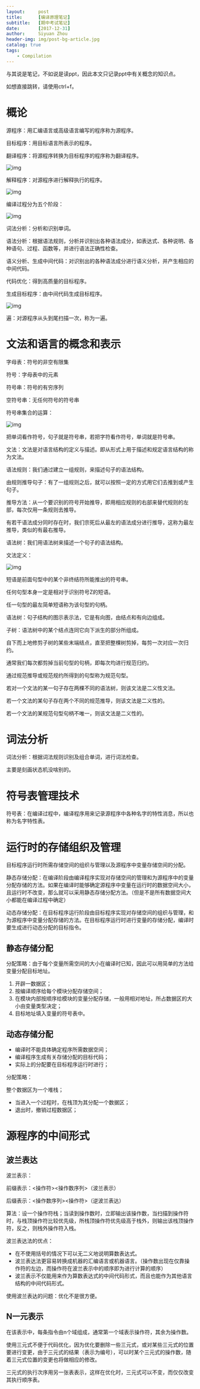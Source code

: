```yaml
---
layout:     post
title:      [编译原理笔记]
subtitle:   [期中考试笔记]
date:       [2017-12-31]
author:     Siyuan Zhou
header-img: img/post-bg-article.jpg
catalog: true
tags:
    - Compilation
---
```


 与其说是笔记，不如说是读ppt，因此本文只记录ppt中有关概念的知识点。

如想直接跳转，请使用ctrl+f。

# 概论

源程序：用汇编语言或高级语言编写的程序称为源程序。

目标程序：用目标语言所表示的程序。

翻译程序：将源程序转换为目标程序的程序称为翻译程序。

![img](https://img-blog.csdnimg.cn/11787409580c4d93b106081efd0510d3.png)![点击并拖拽以移动](data:image/gif;base64,R0lGODlhAQABAPABAP///wAAACH5BAEKAAAALAAAAAABAAEAAAICRAEAOw==)

 解释程序：对源程序进行解释执行的程序。

![img](https://img-blog.csdnimg.cn/940779bce86241738d31efe89dabe462.png)![点击并拖拽以移动](data:image/gif;base64,R0lGODlhAQABAPABAP///wAAACH5BAEKAAAALAAAAAABAAEAAAICRAEAOw==)

 编译过程分为五个阶段：

![img](https://img-blog.csdnimg.cn/c07c9453dacb4e11828de3967015d8d0.png)![点击并拖拽以移动](data:image/gif;base64,R0lGODlhAQABAPABAP///wAAACH5BAEKAAAALAAAAAABAAEAAAICRAEAOw==)

词法分析：分析和识别单词。

语法分析：根据语法规则，分析并识别出各种语法成分，如表达式、各种说明、各种语句、过程、函数等，并进行语法正确性检查。

语义分析、生成中间代码：对识别出的各种语法成分进行语义分析，并产生相应的中间代码。

代码优化：得到高质量的目标程序。

生成目标程序：由中间代码生成目标程序。

![img](https://img-blog.csdnimg.cn/238d9c47862047d0b7a835920753d675.png)![点击并拖拽以移动](data:image/gif;base64,R0lGODlhAQABAPABAP///wAAACH5BAEKAAAALAAAAAABAAEAAAICRAEAOw==)

遍：对源程序从头到尾扫描一次，称为一遍。 



# 文法和语言的概念和表示

字母表：符号的非空有限集

符号：字母表中的元素

符号串：符号的有穷序列

空符号串：无任何符号的符号串

符号串集合的运算：

![img](https://img-blog.csdnimg.cn/d617c7dcd6db4333be6efdb61bae9267.png)![点击并拖拽以移动](data:image/gif;base64,R0lGODlhAQABAPABAP///wAAACH5BAEKAAAALAAAAAABAAEAAAICRAEAOw==)

把单词看作符号，句子就是符号串，若把字符看作符号，单词就是符号串。

文法：文法是对语言结构的定义与描述。即从形式上用于描述和规定语言结构的称为文法。

语法规则：我们通过建立一组规则，来描述句子的语法结构。

由规则推导句子：有了一组规则之后，就可以按照一定的方式用它们去推到或产生句子。

推导方法：从一个要识别的符号开始推导，即用相应规则的右部来替代规则的左部，每次仅用一条规则去推导。

有若干语法成分同时存在时，我们宗死后从最左的语法成分进行推导，这称为最左推导，类似的有最右推导。

语法树：我们用语法树来描述一个句子的语法结构。

文法定义：

![img](https://img-blog.csdnimg.cn/513de67afa774b248af0d7dd1eeb2a52.png)![点击并拖拽以移动](data:image/gif;base64,R0lGODlhAQABAPABAP///wAAACH5BAEKAAAALAAAAAABAAEAAAICRAEAOw==)

 短语是前面句型中的某个非终结符所能推出的符号串。

任何句型本身一定是相对于识别符号Z的短语。

任一句型的最左简单短语称为该句型的句柄。

语法树：句子结构的图示表示法，它是有向图，由结点和有向边组成。

子树：语法树中的某个结点连同它向下派生的部分所组成。

自下而上地修剪子树的某些末端结点，直至把整棵树剪掉，每剪一次对应一次归约。

通常我们每次都剪掉当前句型的句柄，即每次均进行规范归约。

通过规范推导或规范规约所得到的句型称为规范句型。

若对一个文法的某一句子存在两棵不同的语法树，则该文法是二义性文法。

若一个文法的某句子存在两个不同的规范推导，则该文法是二义性的。

若一个文法的某规范句型句柄不唯一，则该文法是二义性的。



# 词法分析

词法分析：根据词法规则识别及组合单词，进行词法检查。

主要是刻画状态机没啥别的。



# 符号表管理技术

符号表：在编译过程中，编译程序用来记录源程序中各种名字的特性消息，所以也称为名字特性表。



# 运行时的存储组织及管理

目标程序运行时所需存储空间的组织与管理以及源程序中变量存储空间的分配。

静态存储分配：在编译阶段由编译程序实现对存储空间的管理和为源程序中的变量分配存储的方法。如果在编译时能够确定源程序中变量在运行时的数据空间大小，且运行时不改变，那么就可以采用静态存储分配方法。（但是不是所有数据空间大小都能在编译过程中确定）

动态存储分配：在目标程序运行阶段由目标程序实现对存储空间的组织与管理，和为源程序中变量分配存储的方法。在目标程序运行时进行变量的存储分配，编译时要生成进行动态分配的目标指令。

## 静态存储分配

分配策略：由于每个变量所需空间的大小在编译时已知，因此可以用简单的方法给变量分配目标地址。

1. 开辟一数据区；
2. 按编译顺序给每个模块分配存储空间；
3. 在模块内部按顺序给模块的变量分配存储，一般用相对地址，所占数据区的大小由变量类型决定；
4. 目标地址填入变量的符号表中。



## 动态存储分配

- 编译时不能具体确定程序所需数据空间；
- 编译程序生成有关存储分配的目标代码；
- 实际上的分配要在目标程序运行时进行；

分配策略：

整个数据区为一个堆栈；

- 当进入一个过程时，在栈顶为其分配一个数据区；
- 退出时，撤销过程数据区；



# 源程序的中间形式

## 波兰表达

波兰表示：

前缀表示：<操作符><操作数序列>（波兰表示）

后缀表示：<操作数序列><操作符>（逆波兰表达）

算法：设一个操作符栈；当读到操作数时，立即输出该操作数，当扫描到操作符时，与栈顶操作符比较优先级，所栈顶操作符优先级高于栈外，则输出该栈顶操作符，反之，则栈外操作符入栈。

波兰表达法的优点：

- 在不使用括号的情况下可以无二义地说明算数表达式。
- 波兰表达法更容易转换成机器的汇编语言或机器语言。（操作数出现在仅靠操作符的左边，而操作符在波兰表示中的顺序即为进行计算的顺序）
- 波兰表示不仅能用来作为算数表达式的中间代码形式，而且也能作为其他语言结构的中间代码形式。

使用波兰表达的问题：优化不是很方便。

## N一元表示

在该表示中，每条指令由n个域组成，通常第一个域表示操作符，其余为操作数。

使用三元式不便于代码优化，因为优化要删除一些三元式，或对某些三元式的位置要进行变更，由于三元式的结果（表示为编号），可以时某个三元式的操作数，随着三元式位置的变更也将做相应的修改。

三元式的执行次序用另一张表表示，这样在优化时，三元式可以不变，而仅仅改变其执行顺序表。
